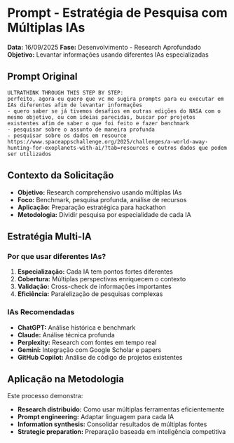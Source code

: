 # Prompt - Estratégia de Pesquisa com Múltiplas IAs

**Data:** 16/09/2025
**Fase:** Desenvolvimento - Research Aprofundado
**Objetivo:** Levantar informações usando diferentes IAs especializadas

## Prompt Original

```
ULTRATHINK THROUGH THIS STEP BY STEP:
perfeito, agora eu quero que vc me sugira prompts para eu executar em IAs diferentes afim de levantar informações
- quero saber se já tivemos desafios em outras edições do NASA com o mesmo objetivo, ou com ideias parecidas, buscar por projetos existentes afim de saber o que foi feito e fazer benchmark
- pesquisar sobre o assunto de maneira profunda
- pesquisar sobre os dados em resource https://www.spaceappschallenge.org/2025/challenges/a-world-away-hunting-for-exoplanets-with-ai/?tab=resources e outros dados que podem ser utilizados
```

## Contexto da Solicitação

- **Objetivo:** Research comprehensivo usando múltiplas IAs
- **Foco:** Benchmark, pesquisa profunda, análise de recursos
- **Aplicação:** Preparação estratégica para hackathon
- **Metodologia:** Dividir pesquisa por especialidade de cada IA

## Estratégia Multi-IA

### Por que usar diferentes IAs?
1. **Especialização:** Cada IA tem pontos fortes diferentes
2. **Cobertura:** Múltiplas perspectivas enriquecem o contexto
3. **Validação:** Cross-check de informações importantes
4. **Eficiência:** Paralelização de pesquisas complexas

### IAs Recomendadas
- **ChatGPT:** Análise histórica e benchmark
- **Claude:** Análise técnica profunda
- **Perplexity:** Research com fontes em tempo real
- **Gemini:** Integração com Google Scholar e papers
- **GitHub Copilot:** Análise de código de projetos existentes

## Aplicação na Metodologia

Este processo demonstra:
- **Research distribuído:** Como usar múltiplas ferramentas eficientemente
- **Prompt engineering:** Adaptar linguagem para cada IA
- **Information synthesis:** Consolidar resultados de múltiplas fontes
- **Strategic preparation:** Preparação baseada em inteligência competitiva